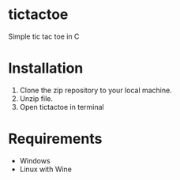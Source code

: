 # tictactoe
Simple tic tac toe in C

# Installation
1. Clone the zip repository to your local machine.
2. Unzip file.
3. Open tictactoe in terminal

# Requirements 
- Windows
- Linux with Wine

